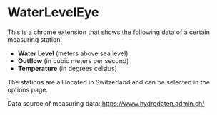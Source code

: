 # WaterLevelEye
This is a chrome extension that shows the following data of a certain measuring station:
- **Water Level** (meters above sea level)
- **Outflow** (in cubic meters per second)
- **Temperature** (in degrees celsius)

The stations are all located in Switzerland and can be selected in the options page.

Data source of measuring data: https://www.hydrodaten.admin.ch/
